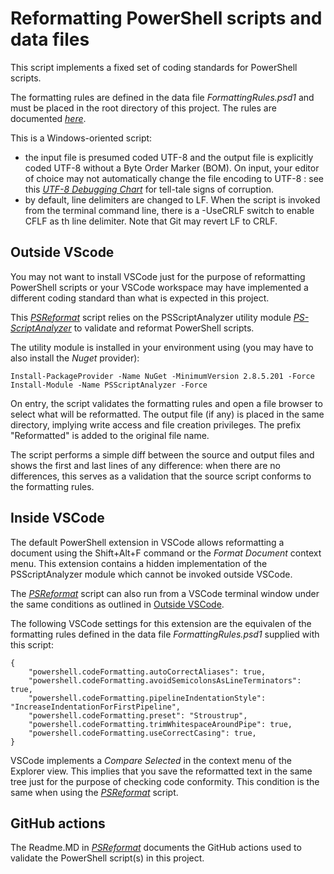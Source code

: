 # Reformatting PowerShell scripts and data files

This script implements a fixed set of coding standards for PowerShell scripts.

The formatting rules are defined in the data file *FormattingRules.psd1* and must be placed in the root directory of this project. The rules are documented *[here](https://github.com/PowerShell/PSScriptAnalyzer/tree/master/docs/Rules)*.

This is a Windows-oriented script:
- the input file is presumed coded UTF-8 and the output file is explicitly coded UTF-8 without a Byte Order Marker (BOM). On input, your editor of choice may not automatically change the file encoding to UTF-8 : see this *[UTF-8 Debugging Chart](https://www.i18nqa.com/debug/utf8-debug.html)* for tell-tale signs of corruption.
- by default, line delimiters are changed to LF. When the script is invoked from the terminal command line, there is a -UseCRLF switch to enable CFLF as th line delimiter. Note that Git may revert LF to CRLF.

## Outside VScode
You may not want to install VSCode just for the purpose of reformatting PowerShell scripts or your VSCode workspace may have implemented a different coding standard than what is expected in this project.

This *[PSReformat](https://github.com/SergeCaron/PSReformat)* script relies on the PSScriptAnalyzer utility module *[PS-ScriptAnalyzer](https://learn.microsoft.com/en-us/powershell/utility-modules/psscriptanalyzer/overview?view=ps-modules)* to validate and reformat PowerShell scripts.

The utility module is installed in your environment using (you may have to also install the *Nuget* provider):
```
Install-PackageProvider -Name NuGet -MinimumVersion 2.8.5.201 -Force
Install-Module -Name PSScriptAnalyzer -Force
```
On entry, the script validates the formatting rules and open a file browser to select what will be reformatted. The output file (if any) is placed in the same directory, implying write access and file creation privileges. The prefix "Reformatted" is added to the original file name.

The script performs a simple diff between the source and output files and shows the first and last lines of any difference: when there are no differences, this serves as a validation that the source script conforms to the formatting rules.

## Inside VSCode


The default PowerShell extension in VSCode allows reformatting a document using the Shift+Alt+F command or the *Format Document* context menu. This extension contains a hidden implementation of the PSScriptAnalyzer module which cannot be invoked outside VSCode.

The *[PSReformat](https://github.com/SergeCaron/PSReformat)* script can also run from a VSCode terminal window under the same conditions as outlined in [Outside VSCode](#outside-vscode).

The following VSCode settings for this extension are the equivalen of the formatting rules defined in the data file *FormattingRules.psd1* supplied with this script:

```
{
    "powershell.codeFormatting.autoCorrectAliases": true,
    "powershell.codeFormatting.avoidSemicolonsAsLineTerminators": true,
    "powershell.codeFormatting.pipelineIndentationStyle": "IncreaseIndentationForFirstPipeline",
    "powershell.codeFormatting.preset": "Stroustrup",
    "powershell.codeFormatting.trimWhitespaceAroundPipe": true,
    "powershell.codeFormatting.useCorrectCasing": true,
}
```
VSCode implements a *Compare Selected* in the context menu of the Explorer view. This implies that you save the reformatted text in the same tree just for the purpose of checking code conformity. This condition is the same when using the *[PSReformat](https://github.com/SergeCaron/PSReformat)* script.

## GitHub actions

The Readme.MD in *[PSReformat](https://github.com/SergeCaron/PSReformat)* documents the GitHub actions used to validate the PowerShell script(s) in this project.
